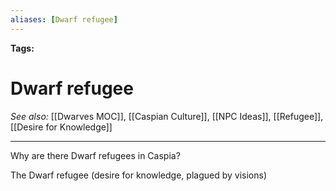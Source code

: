 ```yaml
---
aliases: [Dwarf refugee]
---
```


**Tags:** 
# Dwarf refugee
*See also:* [[Dwarves MOC]], [[Caspian Culture]], [[NPC Ideas]], [[Refugee]], [[Desire for Knowledge]]
___
Why are there Dwarf refugees in Caspia?

The Dwarf refugee (desire for knowledge, plagued by visions)